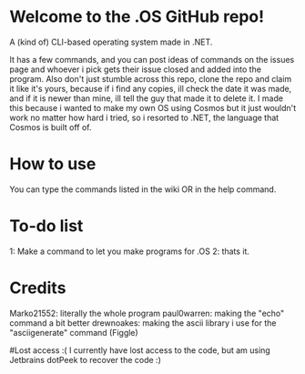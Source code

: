 # Welcome to the .OS GitHub repo!
A (kind of) CLI-based operating system made in .NET.

It has a few commands, and you can post ideas of commands on the issues page and whoever i pick gets their issue closed and added into the program. 
Also don't just stumble across this repo, clone the repo and claim it like it's yours, because if i find any copies, ill check the date it was made, and if it is newer than mine, ill tell the guy that made it to delete it.
I made this because i wanted to make my own OS using Cosmos but it just wouldn't work no matter how hard i tried, so i resorted to .NET, the language that Cosmos is built off of.

# How to use
You can type the commands listed in the wiki OR in the help command.

# To-do list
1: Make a command to let you make programs for .OS
2: thats it.

# Credits
Marko21552: literally the whole program
paul0warren: making the "echo" command a bit better
drewnoakes: making the ascii library i use for the "asciigenerate" command (Figgle)

#Lost access :(
I currently have lost access to the code, but am using Jetbrains dotPeek to recover the code :)
